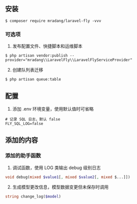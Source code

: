 ## 安装

```shell
$ composer require mradang/laravel-fly -vvv
```

### 可选项

1. 发布配置文件、快捷脚本和运维脚本

```shell
$ php artisan vendor:publish --provider="mradang\\LaravelFly\\LaravelFlyServiceProvider"
```

2. 创建队列表迁移
```shell
$ php artisan queue:table
```

## 配置

1. 添加 .env 环境变量，使用默认值时可省略
```
# 记录 SQL 日志，默认 false
FLY_SQL_LOG=false
```

## 添加的内容

### 添加的助手函数
1. 调试函数，使用 LOG 类输出 debug 级别日志
```php
void debug(mixed $value1[, mixed $value2[, mixed $...]])
```

2. 生成模型更改信息，模型数据变更但未保存时调用
```php
string change_log($model)
```
